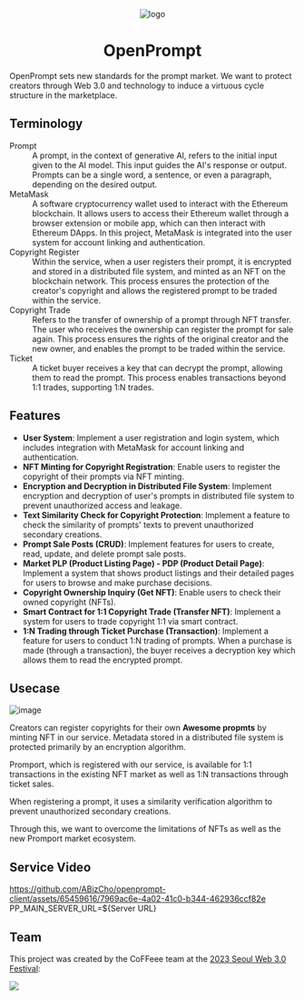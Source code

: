 <div align='center'>

![logo](https://github.com/SWF2023-CoFFeee/openprompt-client/assets/90181028/e3f51cb5-570b-47db-8f7f-43296acfa890)

# OpenPrompt


</div>


OpenPrompt sets new standards for the prompt market. We want to protect creators through Web 3.0 and technology to induce a virtuous cycle structure in the marketplace.

## Terminology 

<dl>
  <dt>Prompt</dt>
  <dd>A prompt, in the context of generative AI, refers to the initial input given to the AI model. This input guides the AI's response or output. Prompts can be a single word, a sentence, or even a paragraph, depending on the desired output.
</dd>

 <dt>MetaMask</dt>
  <dd>A software cryptocurrency wallet used to interact with the Ethereum blockchain. It allows users to access their Ethereum wallet through a browser extension or mobile app, which can then interact with Ethereum DApps. In this project, MetaMask is integrated into the user system for account linking and authentication.</dd>

  <dt>Copyright Register</dt>
  <dd>Within the service, when a user registers their prompt, it is encrypted and stored in a distributed file system, and minted as an NFT on the blockchain network. This process ensures the protection of the creator's copyright and allows the registered prompt to be traded within the service.</dd>
  
  <dt>Copyright Trade</dt>
  <dd>Refers to the transfer of ownership of a prompt through NFT transfer. The user who receives the ownership can register the prompt for sale again. This process ensures the rights of the original creator and the new owner, and enables the prompt to be traded within the service.
</dd>

  <dt>Ticket</dt>
  <dd>A ticket buyer receives a key that can decrypt the prompt, allowing them to read the prompt. This process enables transactions beyond 1:1 trades, supporting 1:N trades.</dd>
 
 
<dl>

## Features

- **User System**: Implement a user registration and login system, which includes integration with MetaMask for account linking and authentication.
- **NFT Minting for Copyright Registration**: Enable users to register the copyright of their prompts via NFT minting.
- **Encryption and Decryption in Distributed File System**: Implement encryption and decryption of user's prompts in distributed file system to prevent unauthorized access and leakage.
- **Text Similarity Check for Copyright Protection**: Implement a feature to check the similarity of prompts' texts to prevent unauthorized secondary creations.
- **Prompt Sale Posts (CRUD)**: Implement features for users to create, read, update, and delete prompt sale posts.
- **Market PLP (Product Listing Page) - PDP (Product Detail Page)**: Implement a system that shows product listings and their detailed pages for users to browse and make purchase decisions.
- **Copyright Ownership Inquiry (Get NFT)**: Enable users to check their owned copyright (NFTs).
- **Smart Contract for 1:1 Copyright Trade (Transfer NFT)**: Implement a system for users to trade copyright 1:1 via smart contract.
- **1:N Trading through Ticket Purchase (Transaction)**: Implement a feature for users to conduct 1:N trading of prompts. When a purchase is made (through a transaction), the buyer receives a decryption key which allows them to read the encrypted prompt.


## Usecase

![image](https://github.com/SWF2023-CoFFeee/openprompt-client/assets/90181028/65aeb9c8-f0db-4aca-9ed7-74838e08353f)

Creators can register copyrights for their own **Awesome propmts** by minting NFT in our service. Metadata stored in a distributed file system is protected primarily by an encryption algorithm.

Promport, which is registered with our service, is available for 1:1 transactions in the existing NFT market as well as 1:N transactions through ticket sales.

When registering a prompt, it uses a similarity verification algorithm to prevent unauthorized secondary creations.

Through this, we want to overcome the limitations of NFTs as well as the new Promport market ecosystem.

## Service Video

https://github.com/ABizCho/openprompt-client/assets/65459616/7969ac6e-4a02-41c0-b344-462936ccf82e
PP_MAIN_SERVER_URL=${Server URL}



## Team


This project was created by the CoFFeee team at the [2023 Seoul Web 3.0 Festival](https://www.seoulweb3festival.com/):

<img src='https://github.com/SWF2023-CoFFeee/openprompt-client/assets/90181028/10559249-d872-4b24-b028-a0e09911711f'  >
